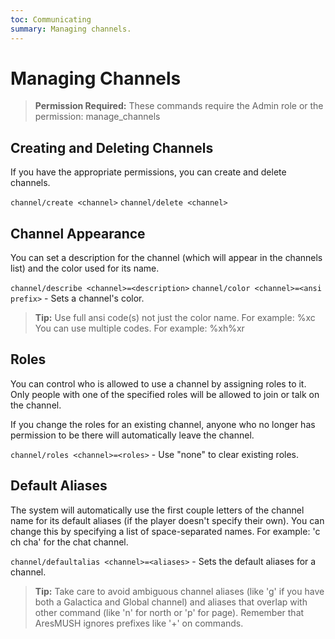 ```yaml
---
toc: Communicating
summary: Managing channels.
---
```

# Managing Channels

> **Permission Required:** These commands require the Admin role or the permission: manage\_channels

## Creating and Deleting Channels

If you have the appropriate permissions, you can create and delete channels.

`channel/create <channel>`
`channel/delete <channel>`

## Channel Appearance

You can set a description for the channel (which will appear in the channels list) and the color used for its name.

`channel/describe <channel>=<description>`
`channel/color <channel>=<ansi prefix>` - Sets a channel's color.

> **Tip:** Use full ansi code(s) not just the color name.  For example: \%xc  You can use multiple codes.  For example:  \%xh\%xr

## Roles

You can control who is allowed to use a channel by assigning roles to it.  Only people with one of the specified roles will be allowed to join or talk on the channel. 

If you change the roles for an existing channel, anyone who no longer has permission to be there will automatically leave the channel.

`channel/roles <channel>=<roles>` - Use "none" to clear existing roles.

## Default Aliases

The system will automatically use the first couple letters of the channel name for its default aliases (if the player doesn't specify their own).  You can change this by specifying a list of space-separated names.  For example: 'c ch cha' for the chat channel.

`channel/defaultalias <channel>=<aliases>` - Sets the default aliases for a channel.

> **Tip:** Take care to avoid ambiguous channel aliases (like 'g' if you have both a Galactica and Global channel) and aliases that overlap with other command (like 'n' for north or 'p' for page).  Remember that AresMUSH ignores prefixes like '+' on commands.